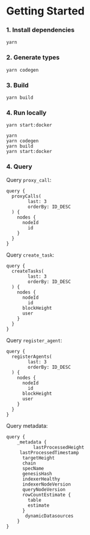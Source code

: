 # Getting Started

### 1. Install dependencies

```shell
yarn
```

### 2. Generate types

```shell
yarn codegen
```

### 3. Build

```shell
yarn build
```

### 4. Run locally

```shell
yarn start:docker
```

```shell
yarn
yarn codegen
yarn build
yarn start:docker
```

### 4. Query

Query `proxy_call`:
```shell
query {
  proxyCalls(
    	last: 3
    	orderBy: ID_DESC
  ) {
    nodes {
      nodeId
     	id
  	}
  }
}
```

Query `create_task`:
```shell
query {
  createTasks(
    	last: 3
    	orderBy: ID_DESC
  ) {
    nodes {
      nodeId
     	id
      blockHeight
      user
  	}
  }
}
```

Query `register_agent`:
```shell
query {
  registerAgents(
    	last: 3
    	orderBy: ID_DESC
  ) {
    nodes {
      nodeId
     	id
      blockHeight
      user
  	}
  }
}
```

Query metadata:
```shell
query {
    _metadata {
		  lastProcessedHeight 
  	 lastProcessedTimestamp
      targetHeight
      chain
      specName
      genesisHash
      indexerHealthy
      indexerNodeVersion
      queryNodeVersion
      rowCountEstimate {
        table
        estimate
      }
       dynamicDatasources
	}
}
```


